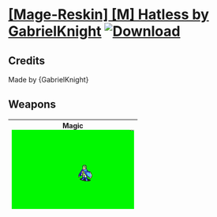 # [\[Mage-Reskin\] \[M\] Hatless by GabrielKnight](./) [![Download](https://img.shields.io/badge/Download-%5BMage--Reskin%5D%20%5BM%5D%20Hatless%20by%20GabrielKnight-red)](https://minhaskamal.github.io/DownGit/#/home?url=https://github.com/Klokinator/FE-Repo/tree/main/Battle%20Animations/Magi%20-%20Nature-Type/%5BMage-Reskin%5D%20%5BM%5D%20Hatless%20by%20GabrielKnight)
## Credits

Made by {GabrielKnight}

## Weapons

| <b>Magic</b><br/><img alt="Magic animation" src="./6.%20Magic/Magic.gif"/> |
| :---: |

